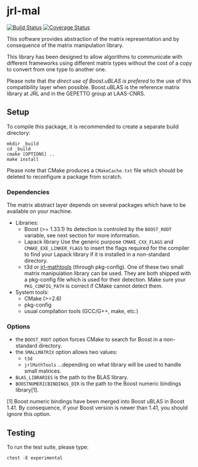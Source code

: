 jrl-mal
=======

[![Build Status](https://travis-ci.org/jrl-umi3218/jrl-mal.png)](https://travis-ci.org/jrl-umi3218/jrl-mal)
[![Coverage Status](https://coveralls.io/repos/jrl-umi3218/jrl-mal/badge.png?branch=master)](https://coveralls.io/r/jrl-umi3218/jrl-mal?branch=master)


This software provides abstraction of the matrix representation and by
consequence of the matrix manipulation library.

This library has been designed to allow algorithms to communicate with
different frameworks using different matrix types without the cost of
a copy to convert from one type to another one.

Please note that *the direct use of Boost.uBLAS is prefered* to the
use of this compatibility layer when possible. Boost.uBLAS is the
reference matrix library at JRL and in the GEPETTO group at LAAS-CNRS.


Setup
-----

To compile this package, it is recommended to create a separate build
directory:

    mkdir _build
    cd _build
    cmake [OPTIONS] ..
    make install

Please note that CMake produces a `CMakeCache.txt` file which should
be deleted to reconfigure a package from scratch.


### Dependencies

The matrix abstract layer depends on several packages which
have to be available on your machine.

 - Libraries:
   - Boost (>= 1.33.1)
     Its detection is controled by the `BOOST_ROOT` variable, see next section
     for more information.
   - Lapack library
     Use the generic purpose `CMAKE_CXX_FLAGS` and `CMAKE_EXE_LINKER_FLAGS`
     to insert the flags required for the compiler to find your Lapack library
     if it is installed in a non-standard directory.
   - t3d or [jrl-mathtools][jrl-mathtools] (through pkg-config).
     One of these two small matrix manipulation library can be used. They
     are both shipped with a pkg-config file which is used for their detection.
     Make sure your `PKG_CONFIG_PATH` is correct if CMake cannot detect them.
 - System tools:
   - CMake (>=2.6)
   - pkg-config
   - usual compilation tools (GCC/G++, make, etc.)


### Options

 - the `BOOST_ROOT` option forces CMake to search for Boost in a non-standard
   directory.
 - the `SMALLMATRIX` option allows two values:
    - `t3d`
    - `jrlMathTools`
   ...depending on what library will be used to handle small matrices.
 - `BLAS_LIBRARIES` is the path to the BLAS library.
 - `BOOSTNUMERICBINDINGS_DIR` is the path to the Boost numeric bindings
    library[1].

[1] Boost numeric bindings have been merged into Boost uBLAS in Boost
1.41. By consequence, if your Boost version is newer than 1.41, you
should ignore this option.


Testing
-------

To run the test suite, please type:

    ctest -E experimental


[jrl-mathtools]: http://github.com/jrl-umi3218/jrl-mathtools "jrl-mathtools"
